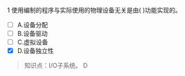 1
使用编制的程序与实际使用的物理设备无关是由( )功能实现的。
- [ ] A.设备分配 
- [ ] B.设备驱动 
- [ ] C.虚拟设备 
- [x] D.设备独立性

> 知识点：I/O子系统。
> D
